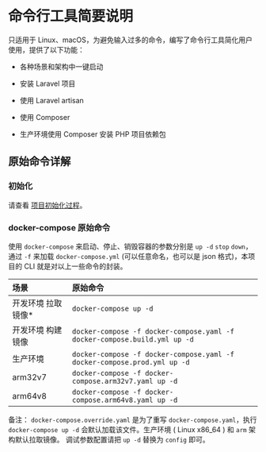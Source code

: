 # 命令行工具简要说明

只适用于 Linux、macOS，为避免输入过多的命令，编写了命令行工具简化用户使用，提供了以下功能：

* 各种场景和架构中一键启动

* 安装 Laravel 项目

* 使用 Laravel artisan

* 使用 Composer

* 生产环境使用 Composer 安装 PHP 项目依赖包

## 原始命令详解

### 初始化

请查看 [项目初始化过程](init.md)。

### docker-compose 原始命令

使用 `docker-compose` 来启动、停止、销毁容器的参数分别是 `up -d` `stop` `down`，通过 `-f` 来加载 `docker-compose.yml` (可以任意命名，也可以是 json 格式)，本项目的 CLI 就是对以上一些命令的封装。

|场景|原始命令|
|:--|:--|
|开发环境 拉取镜像* |`docker-compose up -d`|
|开发环境 构建镜像  |`docker-compose -f docker-compose.yaml -f docker-compose.build.yml up -d`|
|生产环境          |`docker-compose -f docker-compose.yaml -f docker-compose.prod.yml up -d` |
|arm32v7         |`docker-compose -f docker-compose.arm32v7.yaml up -d`|
|arm64v8         |`docker-compose -f docker-compose.arm64v8.yaml up -d`|

备注： `docker-compose.override.yaml` 是为了重写 `docker-compose.yaml`，执行 `docker-compose up -d` 会默认加载该文件。生产环境 ( Linux x86_64 ) 和 `arm` 架构默认拉取镜像。
调试参数配置请把 `up -d` 替换为 `config` 即可。
